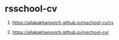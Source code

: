# rsschool-cv

1.  https://allakakhanovich.github.io/rsschool-cv/cv

2.  https://allakakhanovich.github.io/rsschool-cv/
